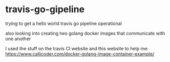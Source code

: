 # travis-go-gipeline
trying to get a hello world travis go pipeline operational

also looking into creating two golang docker images that communicate with one another

I used the stuff on the travis CI website and this website to help me: https://www.callicoder.com/docker-golang-image-container-example/
